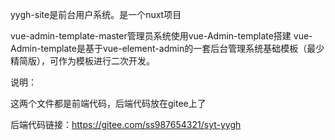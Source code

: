yygh-site是前台用户系统。是一个nuxt项目

vue-admin-template-master管理员系统使用vue-Admin-template搭建
vue-Admin-template是基于vue-element-admin的一套后台管理系统基础模板（最少精简版），可作为模板进行二次开发。

说明：

这两个文件都是前端代码，后端代码放在gitee上了

后端代码链接：https://gitee.com/ss987654321/syt-yygh
